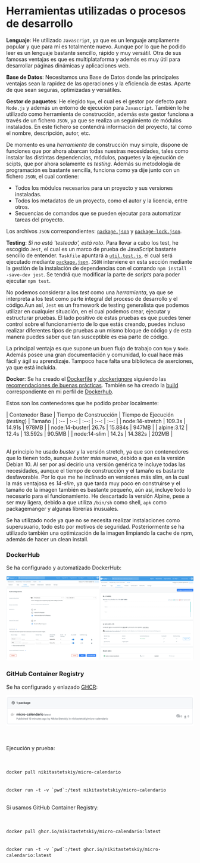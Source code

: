 # Herramientas utilizadas o procesos de desarrollo

**Lenguaje**: He utilizado `Javascript`, ya que es un lenguaje ampliamente popular y que para mí es totalmente nuevo. Aunque por lo que he podido leer es un lenguaje bastante sencillo, rápido y muy versátil. Otra de sus famosas ventajas es que es multiplataforma y además es muy útil para desarrollar páginas dinámicas y aplicaciones web.

**Base de Datos**: Necesitamos una Base de Datos donde las principales ventajas sean la rapidez de las operaciones y la eficiencia de estas. Aparte de que sean seguras, optimizadas y versátiles. 

**Gestor de paquetes**: He elegido `Npm`, el cual es el gestor por defecto para `Node.js` y además un entorno de ejecución para `Javascript`. También lo he utilizado como herramienta de construcción, además este gestor funciona a través de un fichero `JSON`, ya que se realiza un seguimiento de módulos instalados. En este fichero se contendrá información del proyecto, tal como el nombre, descripción, autor, etc.

De momento es una *herramienta* de construcción muy simple, dispone de funciones que por ahora abarcan todas nuestras necesidades, tales como instalar las distintas dependencias, módulos, paquetes y la ejecución de scipts, que por ahora solamente es *testing*. Además su metodología de programación es bastante sencilla, funciona como ya dije junto con un fichero `JSON`, el cual contiene:

- Todos los módulos necesarios para un proyecto y sus versiones instaladas.
- Todos los metadatos de un proyecto, como el autor y la licencia, entre otros.
- Secuencias de comandos que se pueden ejecutar para automatizar tareas del proyecto.

Los archivos `JSON` correspondientes: [`package.json`](../package.json) y [`package-lock.json`](../package-lock.json).

**Testing**: *Si no está 'testeado', está roto*. Para llevar a cabo los test, he escogido `Jest`, el cual es un marco de prueba de JavaScript bastante sencillo de entender. `Taskfile` apuntará a [`util.test.js`](../test/util.test.js), el cual será ejecutado mediante [`package.json`](../package.json). `JSON` interviene en esta sección mediante la gestión de la instalación de dependencias con el comando `npm install --save-dev jest`. Se tendrá que modificar la parte de *scripts* para poder ejecutar `npm test`.

No podemos considerar a los *test* como una *herramienta*, ya que se interpreta a los test como parte integral del proceso de desarrollo y el código.Aun así, `Jest` es un framework de testing generalista que podemos utilizar en cualquier situación, en el cual podemos crear, ejecutar y estructurar pruebas. El lado positivo de estas pruebas es que puedes tener control sobre el funcionamiento de lo que estás creando, puedes incluso realizar diferentes tipos de pruebas a un mismo bloque de código y de esta manera puedes saber que tan susceptible es esa parte de código.

La principal ventaja es que supone un buen flujo de trabajo con `Npm` y `Node`. Además posee una gran documentación y comunidad, lo cual hace más fácil y ágil su aprendizaje. Tampoco hace falta una biblioteca de aserciones, ya que está incluida.

**Docker**: Se ha creado el [Dockerfile](../Dockerfile) y [.dockerignore](../.dockerignore) siguiendo las [recomendaciones de buenas prácticas](https://docs.docker.com/engine/reference/builder/). También se ha creado la [build](https://hub.docker.com/r/nikitastetskiy/micro-calendario/builds) correspondiente en mi perfil de [Dockerhub](https://hub.docker.com/u/nikitastetskiy).

Estos son los contenedores que he podido probar localmente:

| Contenedor Base | Tiempo de Construcción | Tiempo de Ejecución (*testing*) | Tamaño |
| :-- | :--: | :--: | :--: | :--: |
| node:14-stretch | 109.3s | 14.91s | 978MB |
| node:14-buster| 26.7s | 15.884s | 947MB |
| alpine:3.12 | 12.4s | 13.592s | 90.5MB |
| node:14-slim | 14.2s | 14.382s | 202MB |

<br>Al principio he usado *buster* y la versión stretch, ya que son contenedores que lo tienen todo, aunque *buster* más nuevo, debido a que es la versión Debian 10. Al ser por así decirlo una versión genérica te incluye todas las necesidades, aunque el tiempo de construcción y el tamaño es bastante desfavorable. Por lo que me he inclinado en versiones más slim, en la cual la más ventajosa es *14-slim*, ya que tarda muy poco en construirse y el tamaño de la imagen también es bastante pequeño, aún así, incluye todo lo necesario para el funcionamiento. He descartado la versión Alpine, pese a ser muy ligera, debido a que utiliza `/bin/sh` como shell, `apk` como packagemanger y algunas librerías inusuales.

Se ha utilizado node ya que no se necesita realizar instalaciones como superusuario, todo esto por motivos de seguridad. Posteriormente se ha utilizado también una optimización de la imagen limpiando la cache de npm, además de hacer un clean install.

### DockerHub

Se ha configurado y automatizado DockerHub:

<img src="../docs/img/docker_mix.png" alt="drawing"/>

### GitHub Container Registry

Se ha configurado y enlazado [GHCR](https://github.com/nikitastetskiy?tab=packages&repo_name=micro-calendario):

<img src="../docs/img/docker2.png" alt="drawing"/>

</br><br>
Ejecución y prueba:
</br><br>
<div class="language-plaintext highlighter-rouge"><div class="highlight"><pre class="highlight"><code>
docker pull nikitastetskiy/micro-calendario
<br>
docker run -t -v `pwd`:/test nikitastetskiy/micro-calendario
</code></pre></div></div>
</br>
Si usamos GitHub Container Registry:
<br></br>
<div class="language-plaintext highlighter-rouge"><div class="highlight"><pre class="highlight"><code>
docker pull ghcr.io/nikitastetskiy/micro-calendario:latest
<br>
docker run -t -v `pwd`:/test ghcr.io/nikitastetskiy/micro-calendario:latest
</code></pre></div></div>
</br>